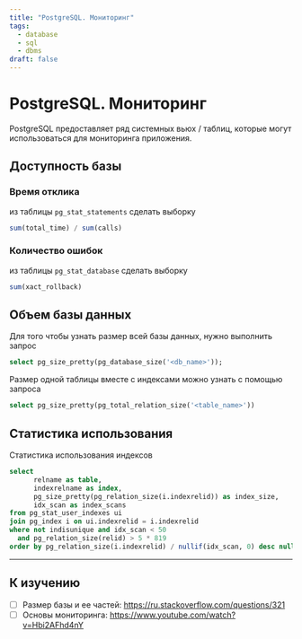 ```yaml
---
title: "PostgreSQL. Мониторинг"
tags:
  - database
  - sql
  - dbms
draft: false
---
```


# PostgreSQL. Мониторинг

PostgreSQL предоставляет ряд системных вьюх / таблиц, которые могут использоваться для мониторинга приложения.

## Доступность базы

### Время отклика

из таблицы `pg_stat_statements` сделать выборку
```sql
sum(total_time) / sum(calls)
```

### Количество ошибок

из таблицы `pg_stat_database` сделать выборку
```sql
sum(xact_rollback)
```


## Объем базы данных

Для того чтобы узнать размер всей базы данных, нужно выполнить запрос
```sql
select pg_size_pretty(pg_database_size('<db_name>'));
```

Размер одной таблицы вместе с индексами можно узнать с помощью запроса
```sql
select pg_size_pretty(pg_total_relation_size('<table_name>'))
```

## Статистика использования

Статистика использования индексов
```sql
select
      relname as table,
      indexrelname as index,
      pg_size_pretty(pg_relation_size(i.indexrelid)) as index_size,
      idx_scan as index_scans
from pg_stat_user_indexes ui
join pg_index i on ui.indexrelid = i.indexrelid
where not indisunique and idx_scan < 50
  and pg_relation_size(relid) > 5 * 819
order by pg_relation_size(i.indexrelid) / nullif(idx_scan, 0) desc nulls first;
```

---
## К изучению

- [ ] Размер базы и ее частей: https://ru.stackoverflow.com/questions/321
- [ ] Основы мониторинга: https://www.youtube.com/watch?v=Hbi2AFhd4nY